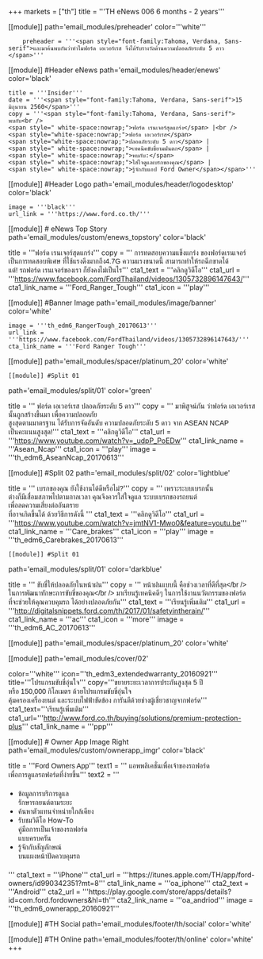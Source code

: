 +++
markets = ["th"]
title = '''TH eNews 006 6 months - 2 years'''

[[module]]
path='email_modules/preheader'
color='''white'''

		preheader = '''<span style="font-family:Tahoma, Verdana, Sans-serif">และมาค้นพบกันว่าทำไมฟอร์ด เอเวอร์เรส จึงได้รับรางวัลด้านความปลอดภัยระดับ 5 ดาว </span>'''

[[module]] #Header eNews
path='email_modules/header/enews'
color='black'

	title = '''Insider'''
	date = '''<span style="font-family:Tahoma, Verdana, Sans-serif">15 มิถุนายน 2560</span>'''
	copy = '''<span style="font-family:Tahoma, Verdana, Sans-serif">
	พบกับ<br />
	<span style=" white-space:nowrap;">ฟอร์ด เรนเจอร์สุดแกร่ง</span> |<br /> 
	<span style="white-space:nowrap;">ฟอร์ด เอเวอร์เรส</span> 
	<span style="white-space:nowrap;">ปลอดภัยระดับ 5 ดาว</span> | 
	<span style=" white-space:nowrap;">เทคนิคขับขี่ยามฝนตก</span> | 
	<span style=" white-space:nowrap;">พบกับ:</span> 
	<span style=" white-space:nowrap;">ใส่ใจดูแลเบรกของคุณ</span> | 
	<span style=" white-space:nowrap;">รู้จักกับแอป Ford Owner</span></span>'''
	
[[module]] #Header Logo
path='email_modules/header/logodesktop'
color='black'

	image = '''black'''
	url_link = '''https://www.ford.co.th/'''
 
[[module]] # eNews Top Story
path='email_modules/custom/enews_topstory'
color='black'

title = '''<span style="font-family:Tahoma, Verdana, Sans-serif">ฟอร์ด เรนเจอร์สุดแกร่ง</span>'''
copy = '''<span style="font-family:Tahoma, Verdana, Sans-serif">
<span style="white-space:nowrap;">การทดสอบความแข็งแกร่ง</span>
<span style="white-space:nowrap;">ของฟอร์ดเรนเจอร์</span> 
<span style="white-space:nowrap;">เป็นการทดสอบพิเศษ</span>
<span style="white-space:nowrap;">ที่ใช้แรงดึงมากถึง4.7G </span> 
<span style="white-space:nowrap;">ความแรงขนาดนี้</span>
<span style="white-space:nowrap;">สามารถทำให้รถฉีกขาดได้</span> 
<span style="white-space:nowrap;">แต่! รถฟอร์ด เรนเจอร์ของเรา</span> 
<span style="white-space:nowrap;">ก็ยังคงไม่เป็นไร</span></span>'''
cta1_text = '''<span style="font-family:Tahoma, Verdana, Sans-serif">คลิกดูวิดีโอ</span>'''
	cta1_url = '''https://www.facebook.com/FordThailand/videos/1305732896147643/'''
	cta1_link_name = '''Ford_Ranger_Tough'''
	cta1_icon = '''play'''

[[module]] #Banner Image
path='email_modules/image/banner'
color='white'

	image = '''th_edm6_RangerTough_20170613'''
	url_link = '''https://www.facebook.com/FordThailand/videos/1305732896147643/'''
	cta_link_name = '''Ford Ranger Tough'''

[[module]]
path='email_modules/spacer/platinum_20'
color='white'

	[[module]] #Split 01
path='email_modules/split/01'
color='green'

title = '''<span style="font-family:Tahoma, Verdana, Sans-serif">
<span style="white-space:nowrap;">ฟอร์ด เอเวอร์เรส</span> 
<span style="white-space:nowrap;">ปลอดภัยระดับ 5 ดาว</span></span>'''
copy = '''<span style="font-family:Tahoma, Verdana, Sans-serif">
<span style="white-space:nowrap;">มาพิสูจน์กัน</span> 
<span style="white-space:nowrap;">ว่าฟอร์ด เอเวอร์เรส </span><br>
<span style="white-space:nowrap;">นั้นถูกสร้างขึ้นมา</span> 
<span style="white-space:nowrap;">เพื่อความปลอดภัย</span><br>
<span style="white-space:nowrap;">สูงสุดตามมาตรฐาน</span> 
<span style="white-space:nowrap;">ได้รับการจัดอันดับ</span>
<span style="white-space:nowrap;">ความปลอดภัยระดับ 5 ดาว</span> 
<span style="white-space:nowrap;">จาก ASEAN NCAP</span> 
<span style="white-space:nowrap;">เป็นคะแนนสูงสุด!</span></span>''' 
cta1_text = '''<span style="font-family:Tahoma, Verdana, Sans-serif">คลิกดูวิดีโอ</span>'''
	cta1_url = '''https://www.youtube.com/watch?v=_udpP_PoEDw'''
	cta1_link_name = '''Asean_Ncap'''
	cta1_icon = '''play'''
	image = '''th_edm6_AseanNcap_20170613'''

[[module]] #Split 02
path='email_modules/split/02'
color='lightblue'

title = '''<span style="font-family:Tahoma, Verdana, Sans-serif">
<span style="white-space:nowrap;">เบรกของคุณ</span>
<span style="white-space:nowrap;">ยังใช้งานได้ดีหรือไม่?</span></span>'''
copy = '''<span style="font-family:Tahoma, Verdana, Sans-serif">
<span style="white-space:nowrap;">เพราะระบบเบรกนั้น</span> 
<span style="white-space:nowrap;">ต่างก็มีเสื่อมสภาพไปตามกาลเวลา</span> 
<span style="white-space:nowrap;">คุณจึงควรใส่ใจดูแล</span>
<span style="white-space:nowrap;">ระบบเบรกของรถยนต์</span><br />
<span style="white-space:nowrap;">เพื่อลดความเสี่ยงต่อ</span><span style="white-space:nowrap;">อันตราย</span><br>
<span style="white-space:nowrap;">ที่อาจเกิดขึ้นได้</span>
<span style="white-space:nowrap;">ด้วยวิธีการดังนี้</span></span> '''
cta1_text = '''<span style="font-family:Tahoma, Verdana, Sans-serif">คลิกดูวิดีโอ</span>'''
	cta1_url = '''https://www.youtube.com/watch?v=jmtNV1-Mwo0&feature=youtu.be'''
	cta1_link_name = '''Care_brakes'''
	cta1_icon = '''play'''
	image = '''th_edm6_Carebrakes_20170613'''
	
	[[module]] #Split 01
path='email_modules/split/01'
color='darkblue'

title = '''<span style="font-family:Tahoma, Verdana, Sans-serif;">
<span style=" white-space:nowrap;">ขับขี่ให้ปลอดภัย</span>ใน<span style=" white-space:nowrap;">หน้าฝน</span></span>'''
copy = '''<span style="font-family:Tahoma, Verdana, Sans-serif">
<span style="white-space:nowrap;">หน้าฝนแบบนี้</span>
<span style="white-space:nowrap;">คือช่วงเวลาที่ดีที่สุด</span></br />
<span style="white-space:nowrap;">ในการพัฒนาทักษะ</span>การ<span style=" white-space:nowrap;">ขับขี่ของคุณ</span></br /> 
<span style="white-space:nowrap;">มาเรียนรู้เทคนิคดีๆ</span>
<span style="white-space:nowrap;">ในการใช้งานนวัตกรรมของฟอร์ด</span> 
<span style="white-space:nowrap;">ที่จะช่วยให้คุณควบคุมรถ</span>
<span style="white-space:nowrap;">ได้อย่างปลอดภัยกัน</span></span>'''
cta1_text = '''<span style="font-family:Tahoma, Verdana, Sans-serif">เรียนรู้เพิ่มเติม</span>'''
	cta1_url = '''http://digitalsnippets.ford.com/th/2017/01/safetyintherain/'''
	cta1_link_name = '''ac'''
	cta1_icon = '''more'''
	image = '''th_edm6_AC_20170613'''
	
[[module]]
path='email_modules/spacer/platinum_20'
color='white'
	
[[module]]
path='email_modules/cover/02'

color='''white'''
icon='''th_edm3_extendedwarranty_20160921'''
title='''<span style="font-family:Tahoma, Verdana, Sans-serif">โปรแกรมขับขี่อุ่นใจ</span>'''
copy='''<span style="font-family:Tahoma, Verdana, Sans-serif; white-space:nowrap;">ขยายระยะเวลาการประกันสูงสุด 5 ปี</span> 
<span style="font-family:Tahoma, Verdana, Sans-serif; white-space:nowrap;">หรือ 150,000 กิโลเมตร</span>
<span style="font-family:Tahoma, Verdana, Sans-serif; white-space:nowrap;">ด้วยโปรแกรมขับขี่อุ่นใจ</span><br />
<span style="font-family:Tahoma, Verdana, Sans-serif; white-space:nowrap;">คุ้มครองเครื่องยนต์</span> 
<span style="font-family:Tahoma, Verdana, Sans-serif; white-space:nowrap;">และระบบไฟฟ้าขัดข้อง</span>
<span style="font-family:Tahoma, Verdana, Sans-serif; white-space:nowrap;">การันตีด้วยช่างผู้เชี่ยวชาญจากฟอร์ด</span>'''
cta1_text='''<span style="font-family:Tahoma, Verdana, Sans-serif">เรียนรู้เพิ่มเติม</span>'''
cta1_url='''http://www.ford.co.th/buying/solutions/premium-protection-plus'''
cta1_link_name = '''ppp'''

[[module]] # Owner App Image Right
path='email_modules/custom/ownerapp_imgr'
color='black'

title = '''<span style="font-family:Tahoma, Verdana, Sans-serif">Ford Owners App</span>'''
text1 = '''<span style="font-family:Tahoma, Verdana, Sans-serif">
<span style=" white-space:nowrap;">แอพพลิเคชั่นเพื่อเจ้าของรถฟอร์ด</span><br> 
<span style=" white-space:nowrap;">เพื่อการดูแลรถฟอร์ดที่ง่ายขึ้น</span></span>'''
text2 = '''<span style="font-family:Tahoma, Verdana, Sans-serif; font-Size: 14px">
<ul style="margin: 20px; padding: 0;">
<li><span style=" white-space:nowrap;">ข้อมูลการบริการดูแล<br>รักษารถยนต์ตามระยะ</span></li>
<li><span style=" white-space:nowrap;">ค้นหาตัวแทนจำหน่ายใกล้เคียง</span></li>
<li><span style=" white-space:nowrap;">รับชมวิดีโอ How-To <br>คู่มือการเป็นเจ้าของรถฟอร์ด<br>แบบครบครัน</span></li>
<li><span style=" white-space:nowrap;">รู้จักกับสัญลักษณ์<br>บนแผงหน้าปัดควบคุมรถ</span></li>
</ul>
</span>'''
	cta1_text = '''iPhone'''
	cta1_url = '''https://itunes.apple.com/TH/app/ford-owners/id990342351?mt=8'''
	cta1_link_name = '''oa_iphone'''
	cta2_text = '''Android'''
	cta2_url = '''https://play.google.com/store/apps/details?id=com.ford.fordowners&hl=th'''
	cta2_link_name = '''oa_andriod'''
	image = '''th_edm6_ownerapp_20160921'''


[[module]] #TH Social
path='email_modules/footer/th/social'
color='white'

[[module]] #TH Online
path='email_modules/footer/th/online'
color='white'
+++